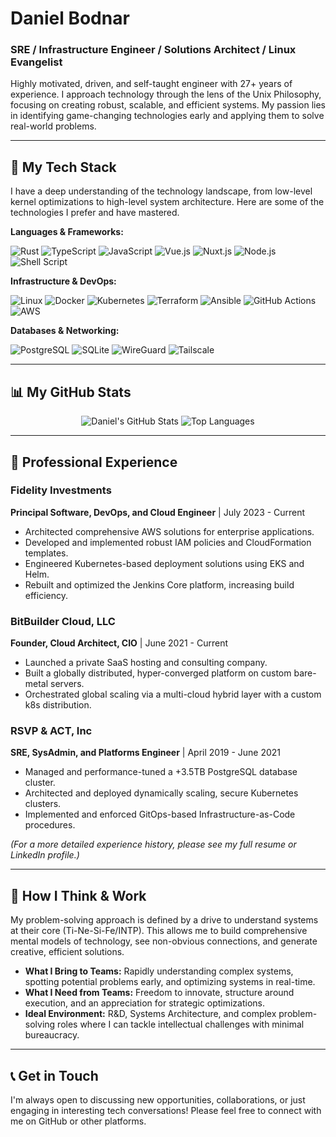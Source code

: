 # Daniel Bodnar
### SRE / Infrastructure Engineer / Solutions Architect / Linux Evangelist


Highly motivated, driven, and self-taught engineer with 27+ years of experience. I approach technology through the lens of the Unix Philosophy, focusing on creating robust, scalable, and efficient systems. My passion lies in identifying game-changing technologies early and applying them to solve real-world problems.

---

## 🚀 My Tech Stack

I have a deep understanding of the technology landscape, from low-level kernel optimizations to high-level system architecture. Here are some of the technologies I prefer and have mastered.

**Languages & Frameworks:**
<p align="left">
  <img src="https://img.shields.io/badge/Rust-000000?style=for-the-badge&logo=rust&logoColor=white" alt="Rust"/>
  <img src="https://img.shields.io/badge/TypeScript-3178C6?style=for-the-badge&logo=typescript&logoColor=white" alt="TypeScript"/>
  <img src="https://img.shields.io/badge/JavaScript-F7DF1E?style=for-the-badge&logo=javascript&logoColor=black" alt="JavaScript"/>
  <img src="https://img.shields.io/badge/Vue.js-35495E?style=for-the-badge&logo=vue.js&logoColor=4FC08D" alt="Vue.js"/>
  <img src="https://img.shields.io/badge/Nuxt.js-00DC82?style=for-the-badge&logo=nuxt.js&logoColor=white" alt="Nuxt.js"/>
  <img src="https://img.shields.io/badge/Node.js-339933?style=for-the-badge&logo=nodedotjs&logoColor=white" alt="Node.js"/>
  <img src="https://img.shields.io/badge/Shell_Script-121011?style=for-the-badge&logo=gnu-bash&logoColor=white" alt="Shell Script"/>
</p>

**Infrastructure & DevOps:**
<p align="left">
  <img src="https://img.shields.io/badge/Linux-FCC624?style=for-the-badge&logo=linux&logoColor=black" alt="Linux"/>
  <img src="https://img.shields.io/badge/Docker-2496ED?style=for-the-badge&logo=docker&logoColor=white" alt="Docker"/>
  <img src="https://img.shields.io/badge/Kubernetes-326CE5?style=for-the-badge&logo=kubernetes&logoColor=white" alt="Kubernetes"/>
  <img src="https://img.shields.io/badge/Terraform-7B42BC?style=for-the-badge&logo=terraform&logoColor=white" alt="Terraform"/>
  <img src="https://img.shields.io/badge/Ansible-EE0000?style=for-the-badge&logo=ansible&logoColor=white" alt="Ansible"/>
  <img src="https://img.shields.io/badge/GitHub_Actions-2088FF?style=for-the-badge&logo=github-actions&logoColor=white" alt="GitHub Actions"/>
  <img src="https://img.shields.io/badge/AWS-232F3E?style=for-the-badge&logo=amazon-aws&logoColor=white" alt="AWS"/>
</p>

**Databases & Networking:**
<p align="left">
  <img src="https://img.shields.io/badge/PostgreSQL-4169E1?style=for-the-badge&logo=postgresql&logoColor=white" alt="PostgreSQL"/>
  <img src="https://img.shields.io/badge/SQLite-003B57?style=for-the-badge&logo=sqlite&logoColor=white" alt="SQLite"/>
  <img src="https://img.shields.io/badge/WireGuard-88171A?style=for-the-badge&logo=wireguard&logoColor=white" alt="WireGuard"/>
  <img src="https://img.shields.io/badge/Tailscale-4c4c4c?style=for-the-badge&logo=tailscale&logoColor=white" alt="Tailscale"/>
</p>

---

## 📊 My GitHub Stats

<p align="center">
  <img src="https://github-readme-stats.vercel.app/api?username=danielbodnar&show_icons=true&theme=radical" alt="Daniel's GitHub Stats" />
  <img src="https://github-readme-stats.vercel.app/api/top-langs/?username=danielbodnar&layout=compact&theme=radical" alt="Top Languages" />
</p>

---

## 🏢 Professional Experience

### Fidelity Investments
**Principal Software, DevOps, and Cloud Engineer** | July 2023 - Current
- Architected comprehensive AWS solutions for enterprise applications.
- Developed and implemented robust IAM policies and CloudFormation templates.
- Engineered Kubernetes-based deployment solutions using EKS and Helm.
- Rebuilt and optimized the Jenkins Core platform, increasing build efficiency.

### BitBuilder Cloud, LLC
**Founder, Cloud Architect, CIO** | June 2021 - Current
- Launched a private SaaS hosting and consulting company.
- Built a globally distributed, hyper-converged platform on custom bare-metal servers.
- Orchestrated global scaling via a multi-cloud hybrid layer with a custom k8s distribution.

### RSVP & ACT, Inc
**SRE, SysAdmin, and Platforms Engineer** | April 2019 - June 2021
- Managed and performance-tuned a +3.5TB PostgreSQL database cluster.
- Architected and deployed dynamically scaling, secure Kubernetes clusters.
- Implemented and enforced GitOps-based Infrastructure-as-Code procedures.

*(For a more detailed experience history, please see my full resume or LinkedIn profile.)*

---

## 🤔 How I Think & Work

My problem-solving approach is defined by a drive to understand systems at their core (Ti-Ne-Si-Fe/INTP). This allows me to build comprehensive mental models of technology, see non-obvious connections, and generate creative, efficient solutions.

- **What I Bring to Teams:** Rapidly understanding complex systems, spotting potential problems early, and optimizing systems in real-time.
- **What I Need from Teams:** Freedom to innovate, structure around execution, and an appreciation for strategic optimizations.
- **Ideal Environment:** R&D, Systems Architecture, and complex problem-solving roles where I can tackle intellectual challenges with minimal bureaucracy.

---

## 📞 Get in Touch

I'm always open to discussing new opportunities, collaborations, or just engaging in interesting tech conversations! Please feel free to connect with me on GitHub or other platforms.
